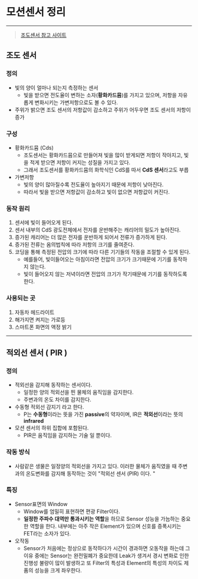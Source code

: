 # 모션센서 정리 

---

>[조도센서 참고 사이트](https://design-whale.tistory.com/109)

## 조도 센서 

### 정의

- 빛의 양이 얼마나 되는지 측정하는 센서 
  -  빛을 받으면 전도율이 변하는 소자(**황화카드뮴**)를 가지고 있으며, 저항을 자유롭게 변화시키는 가변저항으로도 볼 수 있다.
- 주위가 밝으면 조도 센서의 저항값이 감소하고 주위가 어두우면 조도 센서의 저항이 증가

### 구성

- 황화카드뮴 (Cds)
  - 조도센서는 황화카드뮴으로 만들어져 빛을 많이 받게되면 저항이 작아지고, 빛을 적게 받으면 저항이 커지는 성질을 가지고 있다.
  - 그래서 조도센서를 황화카드뮴의 화학식인 CdS를 따서 **CdS 센서**라고도 부릅
- 가변저항 
  - 빛의 양이 많아질수록 전도율이 높아지기 때문에 저항이 낮아진다.
  - 따라서 빛을 받으면 저항값이 감소하고 빛이 없으면 저항값이 커진다. 

### 동작 원리 

1. 센서에 빛이 들어오게 된다. 
2. 센서 내부의 CdS 광도전체에서 전자를 운반해주는 캐리어의 밀도가 높아진다. 
3. 증가된 캐리어는 더 많은 전자를 운반하게 되어서 전류가 증가하게 된다. 
4. 증가된 전류는 옴의법칙에 따라 저항의 크기를 줄여준다.
5. 코딩을 통해 측정된 전압의 크기에 따라 다른 기기들의 작동을 조절할 수 있게 된다. 
   - 예를들어, 빛이들어오는 아침이라면 전압의 크기가 크기때문에 기기를 동작하지 않는다. 
   - 빛이 들어오지 않는 저녁이라면 전압의 크기가 작기때문에 기기를 동작하도록 한다. 

### 사용되는 곳 

1. 자동차 헤드라이트
2. 해가지면 켜지는 가로등
3. 스마트폰 화면의 액정 밝기

---

## 적외선 센서 ( PIR )

### 정의

- 적외선을 감지해 동작하는 센서이다. 
  - 일정한 양의 적외선을 띈 물체의 움직임을 감지한다. 
  - 주변과의 온도 차이를 감지한다. 
- 수동형 적외선 감지기 라고 한다. 
  - P는 **수동형**이라는 뜻을 가진 **passive**의 약자이며, IR은 **적외선**이라는 뜻의 **infrared**
- 모션 센서의 하위 집합에 포함된다. 
  - PIR은 움직임을 감지하는 기술 일 뿐이다. 

### 작동 방식

- 사람같은 생물은 일정양의 적외선을 가지고 있다. 이러한 물체가 움직였을 때 주변과의 온도변화를 감지해 동작하는 것이 "적외선 센서 (PIR) 이다. "

### 특징 

- Sensor표면의 Window 
  - Window를 엄밀히 표현하면 편광 Filter이다. 
  - **일정한 주파수 대역만 통과시키는 역할**을 하므로 Sensor 성능을 가늠하는 중요한 역할을 한다. 내부에는 아주 작은 Element가 있으며 신호를 증폭시키는 FET라는 소자가 있다.
- 오작동 
  - Sensor가 처음에는 정상으로 동작하다가 시간이 경과하면 오동작을 하는데 그 이유 중에는 Sensor는 완전밀폐가 중요한데 Leak가 생겨서 경시 변화로 인한 진행성 불량이 많이 발생하고 또 Filter의 특성과 Element의 특성의 차이도 제품의 성능을 크게 좌우한다.